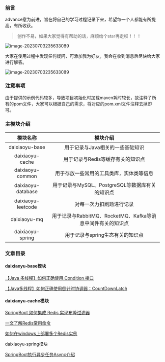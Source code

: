 ### 前言

advance意为前进，旨在将自己的学习过程记录下来，希望每一个人都能有所提高，有所收获。

> 创作不易，如果大家觉得有帮助的话，麻烦给个star再走呗！！！

![image-20230703235633089](https://water76016-advance.oss-cn-beijing.aliyuncs.com/image-20230703235542035.png)



大家在使用过程中发现任何疑问，可添加我为好友，我会在收到消息后尽快给大家进行解答。

![image-20230703235633089](https://water76016-advance.oss-cn-beijing.aliyuncs.com/image-20230703235633089.png)

### 注意事项

由于提供的示例代码较多，导致项目初始化时加载maven耗时较长，故注释了所有的pom文件，大家可以根据自己的需求，将对应的pom.xml文件注释去掉即可。

### 主模块介绍

|      模块名称      |                          模块介绍                           |
| :----------------: | :---------------------------------------------------------: |
|   daixiaoyu-base   |              用于记录与Java相关的一些基础知识               |
|  daixiaoyu-cache   |              用于记录与Redis等缓存有关的知识点              |
|  daixiaoyu-common  |          用于存放一些常用的工具类库，实体类等信息           |
| daixiaoyu-database |       用于记录与MySQL、PostgreSQL等数据库有关的知识点       |
| daixiaoyu-leetcode |                  对每一次力扣刷题进行记录                   |
|    daixiaoyu-mq    | 用于记录与RabbitMQ、RocketMQ、Kafka等消息中间件有关的知识点 |
|  daixiaoyu-spring  |              用于记录与spring生态有关的知识点               |

### 文章目录

#### daixiaoyu-base模块

[【Java 多线程】如何正确使用 Condition 接口](https://juejin.cn/post/7265239806946410533)

[【Java多线程】如何正确使用倒计时协调器：CountDownLatch](https://juejin.cn/post/7279316410735460386)

#### daixiaoyu-cache模块

[SpringBoot 如何集成 Redis 实现布隆过滤器](https://juejin.cn/post/7266015600660906019)

[一文了解Redis常用命令](https://juejin.cn/post/7142519693444644901)

[如何在windows上部署多个Redis实例](https://juejin.cn/post/7144563239278362661)

daixiaoyu-spring模块

[SpringBoot执行异步任务Async介绍](https://juejin.cn/post/7277830326691840059)



